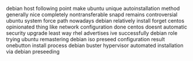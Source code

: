 debian host following point make ubuntu unique autoinstallation method generally nice completely nontransferable snapd remains controversial ubuntu system force path nowadays debian relatively install forget centos opinionated thing like network configuration done centos doesnt automatic security upgrade least way rhel advertises ive successfully debian role trying ubuntu remastering debian iso preseed configuration result onebutton install process debian buster hypervisor automated installation via debian preseeding